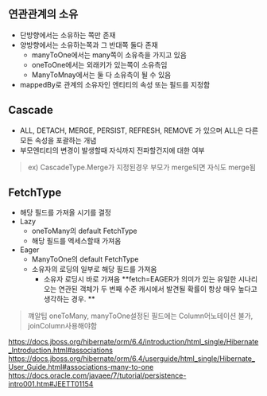 ## 연관관계의 소유
- 단방향에서는 소유하는 쪽만 존재
- 양방향에서는 소유하는쪽과 그 반대쪽 둘다 존재
	- manyToOne에서는 many쪽이 소유측을 가지고 있음
	- oneToOne에서는 외래키가 있는쪽이 소유측임
	- ManyToMnay에서는 둘 다 소유측이 될 수 있음
- mappedBy로 관계의 소유자인 엔티티의 속성 또는 필드를 지정함

## Cascade
- ALL, DETACH, MERGE, PERSIST, REFRESH, REMOVE 가 있으며 ALL은 다른 모든 속성을 포괄하는 개념
- 부모엔티티의 변경이 발생할때 자식까지 전파할건지에 대한 여부
> ex) CascadeType.Merge가 지정된경우 부모가 merge되면 자식도 merge됨

## FetchType
- 해당 필드를 가져올 시기를 결정
- Lazy
	- oneToMany의 default FetchType
	- 해당 필드를 엑세스할때 가져옴
- Eager
	- ManyToOne의 default FetchType
	- 소유자의 로딩의 일부로 해당 필드를 가져옴
		- 소유자 로딩시 바로 가져옴
**fetch=EAGER가 의미가 있는 유일한 시나리오는 연관된 객체가 두 번째 수준 캐시에서 발견될 확률이 항상 매우 높다고 생각하는 경우. **

>꺠알팁
 oneToMany, manyToOne설정된 필드에는 Column어노테이션 불가, joinColumn사용해야함


https://docs.jboss.org/hibernate/orm/6.4/introduction/html_single/Hibernate_Introduction.html#associations
https://docs.jboss.org/hibernate/orm/6.4/userguide/html_single/Hibernate_User_Guide.html#associations-many-to-one
https://docs.oracle.com/javaee/7/tutorial/persistence-intro001.htm#JEETT01154